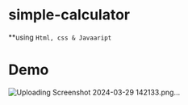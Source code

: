 # simple-calculator
**using `Html, css & Javaaript`

# Demo

![Uploading Screenshot 2024-03-29 142133.png…]()
